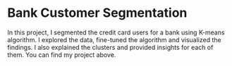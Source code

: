 # Bank Customer Segmentation

In this project, I segmented the credit card users for a bank using K-means algorithm. I explored the data, fine-tuned the algorithm and visualized the findings. I also explained the clusters and provided insights for each of them. You can find my project above.
